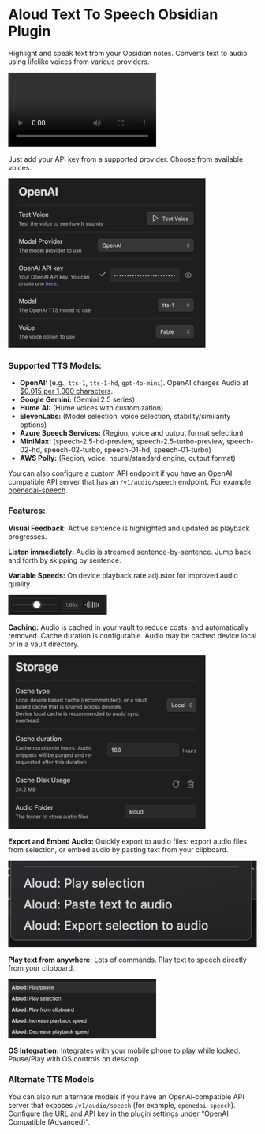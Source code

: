 # Aloud Text To Speech Obsidian Plugin

Highlight and speak text from your Obsidian notes. Converts text to audio using lifelike voices from various providers.

<video src="https://github.com/adrianlyjak/obsidian-aloud-tts/assets/2024018/6e673350-0cf2-4820-bca1-3f36cd3a24f6" ></video>

Just add your API key from a supported provider. Choose from available voices.

<img alt="Settings View" src="./docs/public/settings-example.png" width="400p" ></img>

### Supported TTS Models:

*   **OpenAI:** (e.g., `tts-1`, `tts-1-hd`, `gpt-4o-mini`). OpenAI charges Audio at [$0.015 per 1,000 characters](https://openai.com/pricing).
*   **Google Gemini:** (Gemini 2.5 series)
*   **Hume AI:** (Hume voices with customization)
*   **ElevenLabs:** (Model selection, voice selection, stability/similarity options)
*   **Azure Speech Services:** (Region, voice and output format selection)
*   **MiniMax:** (speech-2.5-hd-preview, speech-2.5-turbo-preview, speech-02-hd, speech-02-turbo, speech-01-hd, speech-01-turbo)
*   **AWS Polly:** (Region, voice, neural/standard engine, output format)

You can also configure a custom API endpoint if you have an OpenAI compatible API server that has an `/v1/audio/speech` endpoint. For example [openedai-speech](https://github.com/matatonic/openedai-speech).

### Features:

**Visual Feedback:** Active sentence is highlighted and updated as playback progresses.

**Listen immediately:** Audio is streamed sentence-by-sentence. Jump back and forth by skipping by sentence.

**Variable Speeds:** On device playback rate adjustor for improved audio quality.

<img src="docs/public/variable-speeds.png" width="200" ></img>

**Caching:** Audio is cached in your vault to reduce costs, and automatically removed. Cache duration is configurable. Audio may be cached device local or in a vault directory.

<img src="docs/public/cache-settings.png" width="400" ></img>

**Export and Embed Audio:** Quickly export to audio files: export audio files from selection, or embed audio by pasting text from your clipboard.

<img src="docs/public/right-click-menu.png" max="300" ></img>

**Play text from anywhere:** Lots of commands. Play text to speech directly from your clipboard.

<img src="docs/public/commands.png" width="300" ></img>

**OS Integration:** Integrates with your mobile phone to play while locked. Pause/Play with OS controls on desktop.

### Alternate TTS Models

You can also run alternate models if you have an OpenAI‑compatible API server that exposes `/v1/audio/speech` (for example, `openedai-speech`). Configure the URL and API key in the plugin settings under “OpenAI Compatible (Advanced)”.
